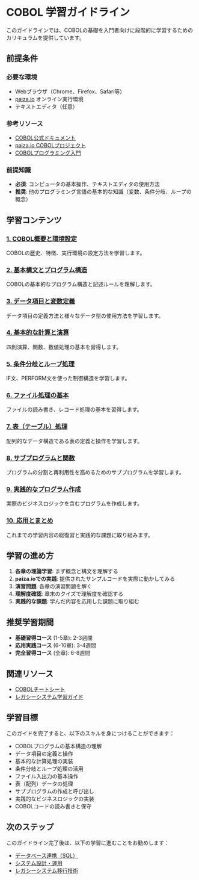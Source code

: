 # COBOL 学習ガイドライン

このガイドラインでは、COBOLの基礎を入門者向けに段階的に学習するためのカリキュラムを提供しています。

## 前提条件

### 必要な環境
- Webブラウザ（Chrome、Firefox、Safari等）
- [paiza.io](https://paiza.io/ja/projects/new) オンライン実行環境
- テキストエディタ（任意）

### 参考リソース
- [COBOL公式ドキュメント](https://www.ibm.com/docs/en/cobol-zos)
- [paiza.io COBOLプロジェクト](https://paiza.io/ja/projects/new)
- [COBOLプログラミング入門](https://www.ibm.com/docs/en/cobol-zos/6.3?topic=cobol-introduction)

### 前提知識
- **必須**: コンピュータの基本操作、テキストエディタの使用方法
- **推奨**: 他のプログラミング言語の基本的な知識（変数、条件分岐、ループの概念）

## 学習コンテンツ

### [1. COBOL概要と環境設定](https://fcircle-biz.github.io/tech_docs/guide/systems-environments/cobol/cobol-learning-material-1.html)
COBOLの歴史、特徴、実行環境の設定方法を学習します。

### [2. 基本構文とプログラム構造](https://fcircle-biz.github.io/tech_docs/guide/systems-environments/cobol/cobol-learning-material-2.html)
COBOLの基本的なプログラム構造と記述ルールを理解します。

### [3. データ項目と変数定義](https://fcircle-biz.github.io/tech_docs/guide/systems-environments/cobol/cobol-learning-material-3.html)
データ項目の定義方法と様々なデータ型の使用方法を学習します。

### [4. 基本的な計算と演算](https://fcircle-biz.github.io/tech_docs/guide/systems-environments/cobol/cobol-learning-material-4.html)
四則演算、関数、数値処理の基本を習得します。

### [5. 条件分岐とループ処理](https://fcircle-biz.github.io/tech_docs/guide/systems-environments/cobol/cobol-learning-material-5.html)
IF文、PERFORM文を使った制御構造を学習します。

### [6. ファイル処理の基本](https://fcircle-biz.github.io/tech_docs/guide/systems-environments/cobol/cobol-learning-material-6.html)
ファイルの読み書き、レコード処理の基本を習得します。

### [7. 表（テーブル）処理](https://fcircle-biz.github.io/tech_docs/guide/systems-environments/cobol/cobol-learning-material-7.html)
配列的なデータ構造である表の定義と操作を学習します。

### [8. サブプログラムと関数](https://fcircle-biz.github.io/tech_docs/guide/systems-environments/cobol/cobol-learning-material-8.html)
プログラムの分割と再利用性を高めるためのサブプログラムを学習します。

### [9. 実践的なプログラム作成](https://fcircle-biz.github.io/tech_docs/guide/systems-environments/cobol/cobol-learning-material-9.html)
実際のビジネスロジックを含むプログラムを作成します。

### [10. 応用とまとめ](https://fcircle-biz.github.io/tech_docs/guide/systems-environments/cobol/cobol-learning-material-10.html)
これまでの学習内容の総復習と実践的な課題に取り組みます。

## 学習の進め方

1. **各章の理論学習**: まず概念と構文を理解する
2. **paiza.ioでの実践**: 提供されたサンプルコードを実際に動かしてみる
3. **演習問題**: 各章の演習問題を解く
4. **理解度確認**: 章末のクイズで理解度を確認する
5. **実践的な課題**: 学んだ内容を応用した課題に取り組む

## 推奨学習期間

- **基礎習得コース** (1-5章): 2-3週間
- **応用実践コース** (6-10章): 3-4週間
- **完全習得コース** (全章): 6-8週間

## 関連リソース

- [COBOLチートシート](https://fcircle-biz.github.io/tech_docs/cheatsheet/systems-environments/cobol-cheatsheet.html)
- [レガシーシステム学習ガイド](https://fcircle-biz.github.io/tech_docs/guide/systems-environments/)

## 学習目標

このガイドを完了すると、以下のスキルを身につけることができます：

- COBOLプログラムの基本構造の理解
- データ項目の定義と操作
- 基本的な計算処理の実装
- 条件分岐とループ処理の活用
- ファイル入出力の基本操作
- 表（配列）データの処理
- サブプログラムの作成と呼び出し
- 実践的なビジネスロジックの実装
- COBOLコードの読み書きと保守

## 次のステップ

このガイドライン完了後は、以下の学習に進むことをお勧めします：

- [データベース連携（SQL）](https://fcircle-biz.github.io/tech_docs/guide/database/sql/)
- [システム設計・運用](https://fcircle-biz.github.io/tech_docs/guide/systems-environments/)
- [レガシーシステム移行技術](https://fcircle-biz.github.io/tech_docs/guide/systems-environments/)